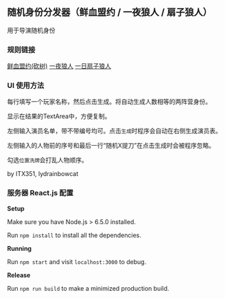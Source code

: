 ## 随机身份分发器（鲜血盟约 / 一夜狼人 / 扇子狼人）
用于导演随机身份

### 规则链接
[鲜血盟约(砍树)](https://www.mistytown.cn:83/forum.php?mod=viewthread&tid=5859)
[一夜狼人](http://www.mistytown.cn:83/forum.php?mod=viewthread&tid=6614)
[一日扇子狼人](http://www.mistytown.cn:83/forum.php?mod=viewthread&tid=7830)

### UI 使用方法

每行填写一个玩家名称，然后点击生成。将自动生成人数相等的两阵营身份。

显示在结果的TextArea中，方便复制。

左侧输入演员名单，带不带编号均可。点击`生成`时程序会自动在右侧生成演员表。

左侧输入的人物前的序号和最后一行“随机X提刀”在点击生成时会被程序忽略。

勾选`位置洗牌`会打乱人物顺序。

by ITX351, lydrainbowcat

### 服务器 React.js 配置

**Setup**

Make sure you have Node.js > 6.5.0 installed.

Run `npm install` to install all the dependencies.

**Running**

Run `npm start` and visit `localhost:3000` to debug.

**Release**

Run `npm run build` to make a minimized production build.

